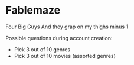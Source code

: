 # Fablemaze
Four Big Guys
And they grap on my thighs
minus 1


Possible questions during account creation:

- Pick 3 out of 10 genres
- Pick 3 out of 10 movies (assorted genres)
